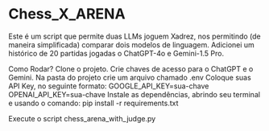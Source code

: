 # Chess_X_ARENA

Este é um script que permite duas LLMs joguem Xadrez, nos permitindo (de maneira simplificada) comparar dois modelos de linguagem. Adicionei um histórico de 20 partidas jogadas o ChatGPT-4o e Gemini-1.5 Pro.

Como Rodar?
Clone o projeto.
Crie chaves de acesso para o ChatGPT e o Gemini.
Na pasta do projeto crie um arquivo chamado .env
Coloque suas API Key, no seguinte formato:
GOOGLE_API_KEY=sua-chave
OPENAI_API_KEY=sua-chave
Instale as dependências, abrindo seu terminal e usando o comando:
pip install -r requirements.txt

Execute o script chess_arena_with_judge.py
